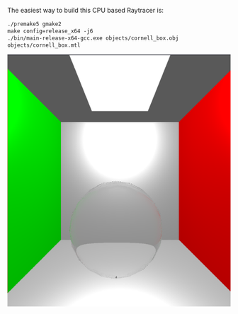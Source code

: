 The easiest way to build this CPU based Raytracer is:

```
./premake5 gmake2
make config=release_x64 -j6
./bin/main-release-x64-gcc.exe objects/cornell_box.obj objects/cornell_box.mtl
```

![Alt text](/progress_images/fresnelrefraction.png)
